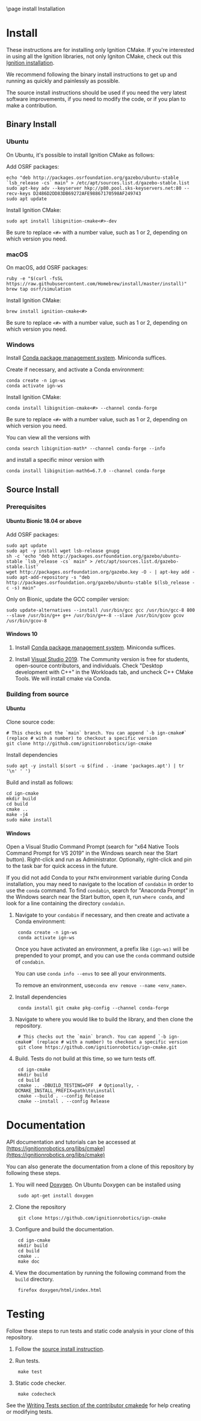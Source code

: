 \page install Installation

# Install

These instructions are for installing only Ignition CMake. If you're interested
in using all the Ignition libraries, not only Igniton CMake, check out this
[Ignition installation](https://ignitionrobotics.org/docs/latest/install).

We recommend following the binary install instructions to get up and running as
quickly and painlessly as possible.

The source install instructions should be used if you need the very latest
software improvements, if you need to modify the code, or if you plan to make a
contribution.

## Binary Install

### Ubuntu

On Ubuntu, it's possible to install Ignition CMake as follows:

Add OSRF packages:

    echo "deb http://packages.osrfoundation.org/gazebo/ubuntu-stable `lsb_release -cs` main" > /etc/apt/sources.list.d/gazebo-stable.list
    sudo apt-key adv --keyserver hkp://p80.pool.sks-keyservers.net:80 --recv-keys D2486D2DD83DB69272AFE98867170598AF249743
    sudo apt update

Install Ignition CMake:

    sudo apt install libignition-cmake<#>-dev

Be sure to replace `<#>` with a number value, such as 1 or 2, depending on
which version you need.

### macOS

On macOS, add OSRF packages:

    ruby -e "$(curl -fsSL https://raw.githubusercontent.com/Homebrew/install/master/install)"
    brew tap osrf/simulation

Install Ignition CMake:

    brew install ignition-cmake<#>

Be sure to replace `<#>` with a number value, such as 1 or 2, depending on
which version you need.

### Windows

Install [Conda package management system](https://docs.conda.io/projects/conda/en/latest/user-guide/install/download.html).
Miniconda suffices.

Create if necessary, and activate a Conda environment:

    conda create -n ign-ws
    conda activate ign-ws

Install Ignition CMake:

    conda install libignition-cmake<#> --channel conda-forge

Be sure to replace `<#>` with a number value, such as 1 or 2, depending on
which version you need.

You can view all the versions with

    conda search libignition-math* --channel conda-forge --info

and install a specific minor version with

    conda install libignition-math6=6.7.0 --channel conda-forge

## Source Install

### Prerequisites

#### Ubuntu Bionic 18.04 or above

Add OSRF packages:

    sudo apt update
    sudo apt -y install wget lsb-release gnupg
    sh -c 'echo "deb http://packages.osrfoundation.org/gazebo/ubuntu-stable `lsb_release -cs` main" > /etc/apt/sources.list.d/gazebo-stable.list'
    wget http://packages.osrfoundation.org/gazebo.key -O - | apt-key add -
    sudo apt-add-repository -s "deb http://packages.osrfoundation.org/gazebo/ubuntu-stable $(lsb_release -c -s) main"

Only on Bionic, update the GCC compiler version:

    sudo update-alternatives --install /usr/bin/gcc gcc /usr/bin/gcc-8 800 --slave /usr/bin/g++ g++ /usr/bin/g++-8 --slave /usr/bin/gcov gcov /usr/bin/gcov-8

#### Windows 10

1. Install [Conda package management system](https://docs.conda.io/projects/conda/en/latest/user-guide/install/download.html).
   Miniconda suffices.

1. Install [Visual Studio 2019](https://visualstudio.microsoft.com/downloads/).
   The Community version is free for students, open-source contributors, and individuals.
   Check "Desktop development with C++" in the Workloads tab, and uncheck C++ CMake Tools. We will install cmake via Conda.

### Building from source

#### Ubuntu

Clone source code:

    # This checks out the `main` branch. You can append `-b ign-cmake#` (replace # with a number) to checkout a specific version
    git clone http://github.com/ignitionrobotics/ign-cmake

Install dependencies

    sudo apt -y install $(sort -u $(find . -iname 'packages.apt') | tr '\n' ' ')

Build and install as follows:

    cd ign-cmake
    mkdir build
    cd build
    cmake ..
    make -j4
    sudo make install

#### Windows

Open a Visual Studio Command Prompt (search for "x64 Native Tools Command Prompt for VS 2019" in the Windows search near the Start button).
Right-click and run as Administrator.
Optionally, right-click and pin to the task bar for quick access in the future.

If you did not add Conda to your ``PATH`` environment variable during Conda installation, you may need to navigate to the location of ``condabin`` in order to use the `conda` command.
To find ``condabin``, search for "Anaconda Prompt" in the Windows search near the Start button, open it, run ``where conda``, and look for a line containing the directory ``condabin``.

1. Navigate to your ``condabin`` if necessary, and then create and activate a Conda environment:

        conda create -n ign-ws
        conda activate ign-ws

   Once you have activated an environment, a prefix like ``(ign-ws)`` will be prepended to your prompt, and you can use the ``conda`` command outside of ``condabin``.

   You can use ``conda info --envs`` to see all your environments.

   To remove an environment, use``conda env remove --name <env_name>``.

1. Install dependencies

        conda install git cmake pkg-config --channel conda-forge 

1. Navigate to where you would like to build the library, and then clone the repository.

        # This checks out the `main` branch. You can append `-b ign-cmake#` (replace # with a number) to checkout a specific version
        git clone https://github.com/ignitionrobotics/ign-cmake.git

1. Build. Tests do not build at this time, so we turn tests off.

        cd ign-cmake
        mkdir build
        cd build
        cmake .. -DBUILD_TESTING=OFF  # Optionally, -DCMAKE_INSTALL_PREFIX=path\to\install
        cmake --build . --config Release
        cmake --install . --config Release

# Documentation

API documentation and tutorials can be accessed at
[https://ignitionrobotics.org/libs/cmake](https://ignitionrobotics.org/libs/cmake)

You can also generate the documentation from a clone of this repository by following these steps.

1. You will need [Doxygen](http://www.doxygen.org/). On Ubuntu Doxygen can be installed using

        sudo apt-get install doxygen

2. Clone the repository

        git clone https://github.com/ignitionrobotics/ign-cmake

3. Configure and build the documentation.

        cd ign-cmake
        mkdir build
        cd build
        cmake ..
        make doc

4. View the documentation by running the following command from the `build` directory.

        firefox doxygen/html/index.html

# Testing

Follow these steps to run tests and static code analysis in your clone of this repository.

1. Follow the [source install instruction](#source-install).

2. Run tests.

        make test

3. Static code checker.

        make codecheck

See the [Writing Tests section of the contributor cmakede](https://ignitionrobotics.org/docs/all/contributing#writing-tests) for help creating or modifying tests.

